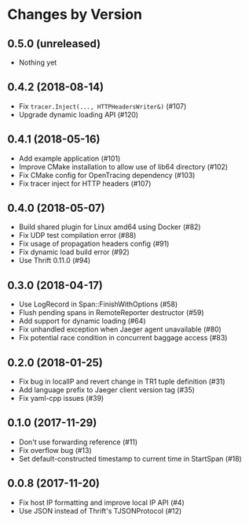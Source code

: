 Changes by Version
==================

0.5.0 (unreleased)
------------------
- Nothing yet


0.4.2 (2018-08-14)
------------------
- Fix `tracer.Inject(..., HTTPHeadersWriter&)` (#107)
- Upgrade dynamic loading API (#120)


0.4.1 (2018-05-16)
------------------
- Add example application (#101)
- Improve CMake installation to allow use of lib64 directory (#102)
- Fix CMake config for OpenTracing dependency (#103)
- Fix tracer inject for HTTP headers (#107)


0.4.0 (2018-05-07)
------------------
- Build shared plugin for Linux amd64 using Docker (#82)
- Fix UDP test compilation error (#88)
- Fix usage of propagation headers config (#91)
- Fix dynamic load build error (#92)
- Use Thrift 0.11.0 (#94)


0.3.0 (2018-04-17)
------------------
- Use LogRecord in Span::FinishWithOptions (#58)
- Flush pending spans in RemoteReporter destructor (#59)
- Add support for dynamic loading (#64)
- Fix unhandled exception when Jaeger agent unavailable (#80)
- Fix potential race condition in concurrent baggage access (#83)


0.2.0 (2018-01-25)
------------------
- Fix bug in localIP and revert change in TR1 tuple definition (#31)
- Add language prefix to Jaeger client version tag (#35)
- Fix yaml-cpp issues (#39)


0.1.0 (2017-11-29)
------------------
- Don't use forwarding reference (#11)
- Fix overflow bug (#13)
- Set default-constructed timestamp to current time in StartSpan (#18)


0.0.8 (2017-11-20)
------------------
- Fix host IP formatting and improve local IP API (#4)
- Use JSON instead of Thrift's TJSONProtocol (#12)
